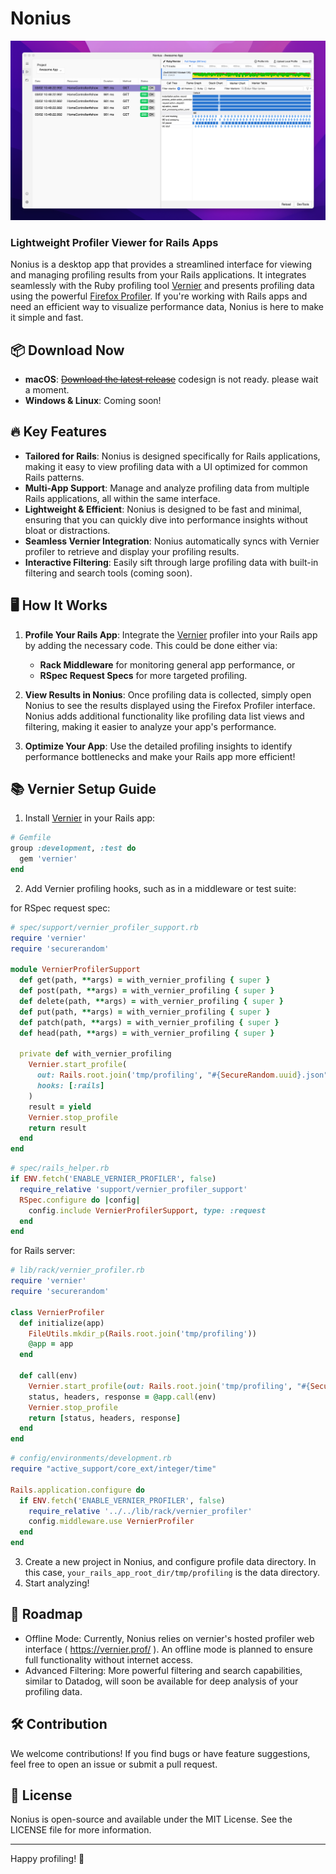 # Nonius

![Nonius - screenshot](docs/nonius.png)

### Lightweight Profiler Viewer for Rails Apps

Nonius is a desktop app that provides a streamlined interface for viewing and managing profiling results from your Rails applications. It integrates seamlessly with the Ruby profiling tool [Vernier](https://github.com/jhawthorn/vernier) and presents profiling data using the powerful [Firefox Profiler](https://profiler.firefox.com/). If you're working with Rails apps and need an efficient way to visualize performance data, Nonius is here to make it simple and fast.

## 📦 Download Now

- **macOS**: <s>[Download the latest release](https://github.com/supermomonga/Nonius/releases)</s> codesign is not ready. please wait a moment.
- **Windows & Linux**: Coming soon!

## 🔥 Key Features

- **Tailored for Rails**: Nonius is designed specifically for Rails applications, making it easy to view profiling data with a UI optimized for common Rails patterns.
- **Multi-App Support**: Manage and analyze profiling data from multiple Rails applications, all within the same interface.
- **Lightweight & Efficient**: Nonius is designed to be fast and minimal, ensuring that you can quickly dive into performance insights without bloat or distractions.
- **Seamless Vernier Integration**: Nonius automatically syncs with Vernier profiler to retrieve and display your profiling results.
- **Interactive Filtering**: Easily sift through large profiling data with built-in filtering and search tools (coming soon).

## 🖥️ How It Works

1. **Profile Your Rails App**: Integrate the [Vernier](https://github.com/jhawthorn/vernier) profiler into your Rails app by adding the necessary code. This could be done either via:
   - **Rack Middleware** for monitoring general app performance, or
   - **RSpec Request Specs** for more targeted profiling.

2. **View Results in Nonius**: Once profiling data is collected, simply open Nonius to see the results displayed using the Firefox Profiler interface. Nonius adds additional functionality like profiling data list views and filtering, making it easier to analyze your app's performance.

3. **Optimize Your App**: Use the detailed profiling insights to identify performance bottlenecks and make your Rails app more efficient!

## 📚 Vernier Setup Guide

1. Install [Vernier](https://github.com/jhawthorn/vernier) in your Rails app:

```rb
# Gemfile
group :development, :test do
  gem 'vernier'
end
```

2. Add Vernier profiling hooks, such as in a middleware or test suite:

for RSpec request spec:

```rb
# spec/support/vernier_profiler_support.rb
require 'vernier'
require 'securerandom'

module VernierProfilerSupport
  def get(path, **args) = with_vernier_profiling { super }
  def post(path, **args) = with_vernier_profiling { super }
  def delete(path, **args) = with_vernier_profiling { super }
  def put(path, **args) = with_vernier_profiling { super }
  def patch(path, **args) = with_vernier_profiling { super }
  def head(path, **args) = with_vernier_profiling { super }

  private def with_vernier_profiling
    Vernier.start_profile(
      out: Rails.root.join('tmp/profiling', "#{SecureRandom.uuid}.json").to_s,
      hooks: [:rails]
    )
    result = yield
    Vernier.stop_profile
    return result
  end
end
```

```rb
# spec/rails_helper.rb
if ENV.fetch('ENABLE_VERNIER_PROFILER', false)
  require_relative 'support/vernier_profiler_support'
  RSpec.configure do |config|
    config.include VernierProfilerSupport, type: :request
  end
end
```

for Rails server:

```rb
# lib/rack/vernier_profiler.rb
require 'vernier'
require 'securerandom'

class VernierProfiler
  def initialize(app)
    FileUtils.mkdir_p(Rails.root.join('tmp/profiling'))
    @app = app
  end

  def call(env)
    Vernier.start_profile(out: Rails.root.join('tmp/profiling', "#{SecureRandom.uuid}.json").to_s, hooks: [:rails])
    status, headers, response = @app.call(env)
    Vernier.stop_profile
    return [status, headers, response]
  end
end
```

```rb
# config/environments/development.rb
require "active_support/core_ext/integer/time"

Rails.application.configure do
  if ENV.fetch('ENABLE_VERNIER_PROFILER', false)
    require_relative '../../lib/rack/vernier_profiler'
    config.middleware.use VernierProfiler
  end
end
```


3. Create a new project in Nonius, and configure profile data directory. In this case, `your_rails_app_root_dir/tmp/profiling` is the data directory.
4. Start analyzing!


## 🚀 Roadmap

- Offline Mode: Currently, Nonius relies on vernier's hosted profiler web interface ( https://vernier.prof/ ). An offline mode is planned to ensure full functionality without internet access.
- Advanced Filtering: More powerful filtering and search capabilities, similar to Datadog, will soon be available for deep analysis of your profiling data.

## 🛠️ Contribution

We welcome contributions! If you find bugs or have feature suggestions, feel free to open an issue or submit a pull request.

## 📄 License

Nonius is open-source and available under the MIT License. See the LICENSE file for more information.

---

Happy profiling! 🎯
